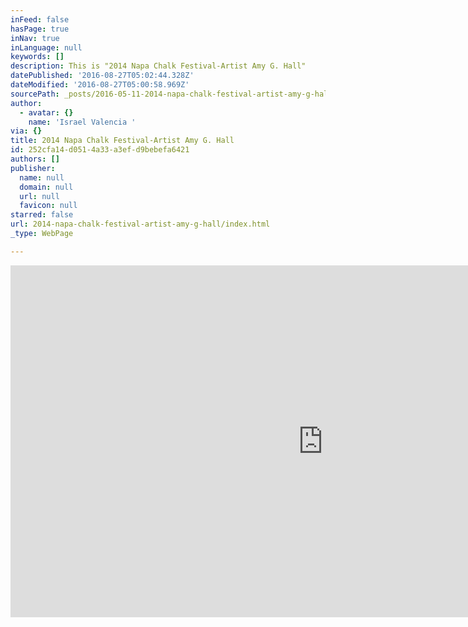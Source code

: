 ```yaml
---
inFeed: false
hasPage: true
inNav: true
inLanguage: null
keywords: []
description: This is "2014 Napa Chalk Festival-Artist Amy G. Hall"
datePublished: '2016-08-27T05:02:44.328Z'
dateModified: '2016-08-27T05:00:58.969Z'
sourcePath: _posts/2016-05-11-2014-napa-chalk-festival-artist-amy-g-hall.md
author:
  - avatar: {}
    name: 'Israel Valencia '
via: {}
title: 2014 Napa Chalk Festival-Artist Amy G. Hall
id: 252cfa14-d051-4a33-a3ef-d9bebefa6421
authors: []
publisher:
  name: null
  domain: null
  url: null
  favicon: null
starred: false
url: 2014-napa-chalk-festival-artist-amy-g-hall/index.html
_type: WebPage

---
```

<iframe src="https://cdn.embedly.com/widgets/media.html?src=https%3A%2F%2Fplayer.vimeo.com%2Fvideo%2F92977129&amp;src_secure=1&amp;url=https%3A%2F%2Fvimeo.com%2F92977129&amp;image=https%3A%2F%2Fi.vimeocdn.com%2Fvideo%2F566431772_1280x720.jpg&amp;key=b7d04c9b404c499eba89ee7072e1c4f7&amp;type=text%2Fhtml&amp;schema=vimeo" width="1000" height="563" scrolling="no" frameborder="0" allowfullscreen="" style=""></iframe>